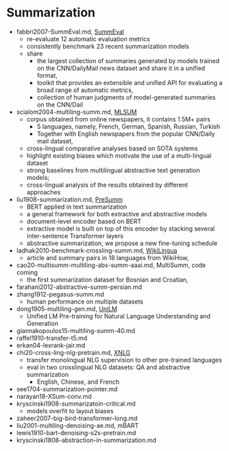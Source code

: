 # Summarization

* fabbri2007-SummEval.md, [SummEval](https://github.com/Yale-LILY/SummEval)
  * re-evaluate 12 automatic evaluation metrics
  * consistently benchmark 23 recent summarization models
  * share
    * the largest collection of summaries generated by models trained on the
      CNN/DailyMail news dataset and share it in a unified format,
    * toolkit that provides an extensible and unified API for evaluating
      a broad range of automatic metrics,
    * collection of human judgments of model-generated summaries on the CNN/Dail
* scialom2004-multiling-summ.md, [MLSUM](https://github.com/recitalAI/MLSUM)
  * corpus obtained from online newspapers, it contains 1.5M+ pairs
    * 5 languages, namely, French, German, Spanish, Russian, Turkish
    * Together with English newspapers from the popular CNN/Daily mail dataset,
  * cross-lingual comparative analyses based on SOTA systems
  * highlight existing biases which motivate the use of a multi-lingual dataset
  * strong baselines from multilingual abstractive text generation models;
  * cross-lingual analysis of the results obtained by different approaches
* liu1908-summarization.md, [PreSumm](https://github.com/nlpyang/PreSumm)
  * BERT applied in text summarization
  * a general framework for both extractive and abstractive models
  * document-level encoder based on BERT
  * extractive model is built on top of this encoder
    by stacking several inter-sentence Transformer layers
  * abstractive summarization, we propose a new fine-tuning schedule
* ladhak2010-benchmark-crossling-summ.md,
  [WikiLingua](https://github.com/esdurmus/Wikilingua)
  * article and summary pairs in 18 languages from WikiHow,
* cao20-multisumm-multiling-abs-summ-aaai.md, MultiSumm, code coming
  * the first summarization dataset for Bosnian and Croatian,
* farahani2012-abstractive-summ-persian.md
* zhang1912-pegasus-summ.md
  * human performance on multiple datasets
* dong1905-multiling-gen.md, [UniLM](https://github.com/microsoft/unilm)
  * Unified LM Pre-training for Natural Language Understanding and Generation
* giannakopoulos15-multiling-summ-40.md
* raffel1910-transfer-t5.md
* erkan04-lexrank-jair.md
* chi20-cross-ling-nlg-pretrain.md, [XNLG](https://github.com/microsoft/unilm)
  * transfer monolingual NLG supervision to other pre-trained languages
  * eval in two crosslingual NLG datasets: QA and abstractive summarization
    * English, Chinese, and French
* see1704-summarization-pointer.md
* narayan18-XSum-conv.md
* kryscinski1908-summarizatoin-critical.md
    * models overfit to layout biases
* zaheer2007-big-bird-transformer-long.md
* liu2001-multiling-denoising-ae.md, mBART
* lewis1910-bart-denoising-s2s-pretrain.md
* kryscinski1808-abstraction-in-summarization.md
